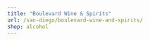 ```yaml
---
title: "Boulevard Wine & Spirits"
url: /san-diego/boulevard-wine-and-spirits/
shop: alcohol
---
```


